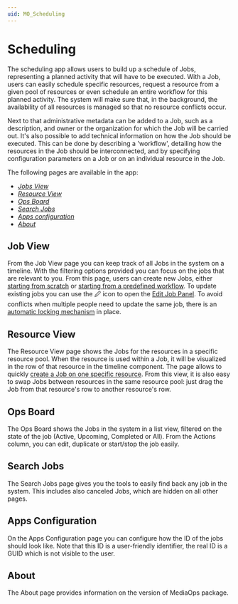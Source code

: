 ```yaml
---
uid: MO_Scheduling
---
```


# Scheduling

The scheduling app allows users to build up a schedule of Jobs, representing a planned activity that will have to be executed. With a Job, users can easily schedule specific resources, request a resource from a given pool of resources or even schedule an entire workflow for this planned activity. The system will make sure that, in the background, the availability of all resources is managed so that no resource conflicts occur. 

Next to that administrative metadata can be added to a Job, such as a description, and owner or the organization for which the Job will be carried out. It's also possible to add technical information on how the Job should be executed. This can be done by describing a 'workflow', detailing how the resources in the Job should be interconnected, and by specifying configuration parameters on a Job or on an individual resource in the Job.

The following pages are available in the app:

- [*Jobs View*](#job-view)
- [*Resource View*](#resource-view)
- [*Ops Board*](#ops-board)
- [*Search Jobs*](#search-jobs)
- [*Apps configuration*](#apps-configuration)
- [*About*](#about)

## Job View

From the Job View page you can keep track of all Jobs in the system on a timeline. With the filtering options provided you can focus on the jobs that are relevant to you. From this page, users can create new Jobs, either [starting from scratch](xref:SCH_Create_Job#from-scratch) or [starting from a predefined workflow](xref:SCH_Create_Job#starting-from-a-predefined-workflow). To update existing jobs you can use the 🖉 icon to open the [Edit Job Panel](xref:SCH_Edit_Job). To avoid conflicts when multiple people need to update the same job, there is an [automatic locking mechanism](xref:MO_S_Job_Locking) in place.

## Resource View

The Resource View page shows the Jobs for the resources in a specific resource pool. When the resource is used within a Job, it will be visualized in the row of that resource in the timeline component. The page allows to quickly [create a Job on one specific resource](xref:SCH_Create_Job#by-selecting-a-specific-resource).
From this view, it is also easy to swap Jobs between resources in the same resource pool: just drag the Job from that resource's row to another resource's row.

## Ops Board

The Ops Board shows the Jobs in the system in a list view, filtered on the state of the job (Active, Upcoming, Completed or All). From the Actions column, you can edit, duplicate or start/stop the job easily.

## Search Jobs

The Search Jobs page gives you the tools to easily find back any job in the system. This includes also canceled Jobs, which are hidden on all other pages.



## Apps Configuration

On the Apps Configuration page you can configure how the ID of the jobs should look like. Note that this ID is a user-friendly identifier, the real ID is a GUID which is not visible to the user.

## About

The About page provides information on the version of MediaOps package.